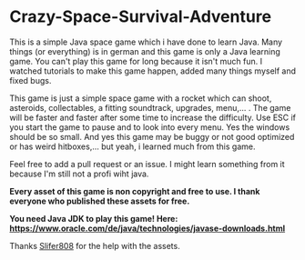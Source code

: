 # Crazy-Space-Survival-Adventure

This is a simple Java space game which i have done to learn Java. 
Many things (or everything) is in german and this game is only a Java learning game. 
You can't play this game for long because it isn't much fun. I watched tutorials to make this game happen, added many things myself and fixed bugs. 

This game is just a simple space game with a rocket which can shoot, asteroids, collectables, a fitting soundtrack, upgrades, menu,... . 
The game will be faster and faster after some time to increase the difficulty.
Use ESC if you start the game to pause and to look into every menu. 
Yes the windows should be so small.
And yes this game may be buggy or not good optimized or has weird hitboxes,... but yeah, i learned much from this game.

Feel free to add a pull request or an issue. I might learn something from it because I'm still not a profi wiht java.

**Every asset of this game is non copyright and free to use. I thank everyone who published these assets for free.**

**You need Java JDK to play this game! Here: https://www.oracle.com/de/java/technologies/javase-downloads.html**

Thanks [Slifer808](https://steamcommunity.com/profiles/76561198347469960) for the help with the assets.
